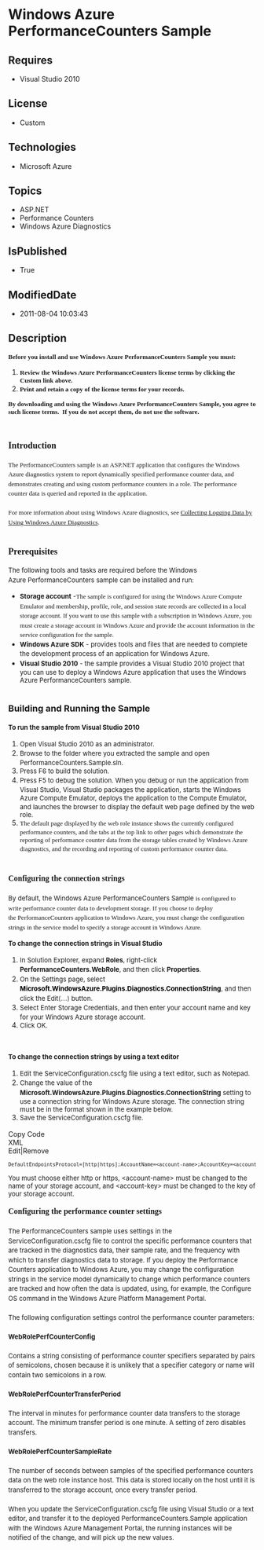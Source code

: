 # Windows Azure PerformanceCounters Sample
## Requires
* Visual Studio 2010
## License
* Custom
## Technologies
* Microsoft Azure
## Topics
* ASP.NET
* Performance Counters
* Windows Azure Diagnostics
## IsPublished
* True
## ModifiedDate
* 2011-08-04 10:03:43
## Description

<div><span style="font-family:verdana,geneva; font-size:small"><strong>Before you install and use Windows Azure&nbsp;PerformanceCounters Sample you must:</strong></span></div>
<ol>
<li><span style="font-family:verdana,geneva; font-size:small"><strong>Review the Windows Azure&nbsp;PerformanceCounters license terms by clicking the Custom link above.</strong></span>
</li><li><span style="font-family:verdana,geneva; font-size:small"><strong>Print and retain a copy of the license terms for your records.</strong></span>
</li></ol>
<div><span style="font-family:verdana,geneva; font-size:small"><strong>By downloading and using the Windows Azure&nbsp;PerformanceCounters Sample, you agree to such license terms.&nbsp; If you do not accept them, do not use the software.</strong></span></div>
<div><span style="font-family:arial,helvetica,sans-serif; font-size:x-small"><strong>&nbsp;</strong></span></div>
<h1><span style="font-family:verdana,geneva; font-size:large">Introduction</span></h1>
<div><span style="line-height:150%; font-family:verdana,geneva; font-size:small"><span style="line-height:150%">The PerformanceCounters sample is an ASP.NET application that configures the Windows Azure diagnostics system to report dynamically specified performance
 counter data, and demonstrates creating and using custom performance counters in a role. The performance counter data is queried and reported in the application.</span></span></div>
<div><span style="line-height:150%; font-family:verdana,geneva; font-size:small"><span style="line-height:150%">&nbsp;</span></span>&nbsp;</div>
<div><span style="line-height:150%; font-family:verdana,geneva; font-size:small"><span style="line-height:150%">F</span></span><span style="line-height:150%; font-family:verdana,geneva; font-size:small"><span style="line-height:150%">or more information about
 using Windows Azure diagnostics, see <a href="http://msdn.microsoft.com/en-us/library/gg433048.aspx">
Collecting Logging Data by Using Windows Azure Diagnostics</a>.</span></span></div>
<h1><span style="font-family:verdana,geneva; font-size:large">Prerequisites</span></h1>
<div><span style="font-size:small"><span class="LabelEmbedded"><span style="line-height:150%">The following tools and tasks are required before the Windows Azure&nbsp;PerformanceCounters sample can be installed and run:</span></span></span></div>
<ul>
<li>
<div><span style="font-size:small"><span class="LabelEmbedded"><span style="line-height:150%"><strong>Storage account</strong></span></span><span class="LabelEmbedded"><span style="line-height:150%"> -<span style="line-height:150%; font-family:verdana,geneva"><span style="line-height:150%">The
 sample is configured for using the Windows Azure Compute Emulator</span><span style="line-height:150%"> and membership, profile, role, and session state records are collected in a local storage account. If you want to use this sample with a subscription in
 Windows Azure, you must create a storage account in Windows Azure and provide the account information in the service configuration for the sample.</span></span></span></span></span></div>
</li><li>
<div><span class="LabelEmbedded" style="font-size:small"><span style="line-height:150%"><span style="line-height:150%"><span class="LabelEmbedded"><span style="line-height:150%"><strong>Windows Azure SDK</strong> -
<span style="line-height:150%">provides tools and files that are needed to complete the development process of an application for Windows Azure.</span></span></span></span></span></span></div>
</li><li><span class="LabelEmbedded" style="font-size:small"><span style="line-height:150%"><span style="line-height:150%"><span class="LabelEmbedded"><span style="line-height:150%"><span style="line-height:150%"><span class="LabelEmbedded"><span style="line-height:150%"><span style="line-height:150%"><span class="LabelEmbedded"><span style="line-height:150%"><strong>Visual
 Studio 2010</strong> - <span style="line-height:150%">the sample provides a Visual Studio 2010 project that you can use to deploy a Windows Azure application that uses the Windows Azure&nbsp;PerformanceCounters sample.</span></span></span></span></span></span></span></span></span></span></span></span>
</li></ul>
<h1><span style="font-size:large; font-weight:bold">Building and Running the Sample</span></h1>
<p><span style="font-size:small"><strong><span style="line-height:150%">To run the sample from Visual Studio 2010</span></strong></span></p>
<ol>
<li><span style="line-height:150%; font-size:small"><span style="line-height:150%">Open Visual Studio 2010 as an administrator.</span></span>
</li><li><span style="font-size:small"><span style="line-height:150%"><span style="line-height:150%"><span style="line-height:150%">Browse to the folder where you extracted the sample and open PerformanceCounters.Sample.sln.</span></span></span></span>
</li><li><span style="line-height:150%; font-size:small"><span style="line-height:150%"><span style="line-height:150%"><span style="line-height:150%">Press F6 to build the solution.</span></span></span></span>
</li><li><span style="line-height:150%; font-size:small"><span style="line-height:150%"><span style="line-height:150%"><span style="line-height:150%"><span style="line-height:150%">Press F5 to debug the solution. When you debug or run the application from Visual
 Studio, Visual Studio packages the application, starts the Windows Azure Compute Emulator<span style="line-height:150%">, deploys the application to the Compute Emulator<span style="line-height:150%">, and launches the browser to display the default web page
 defined by the web role.</span></span></span></span></span></span></span> </li><li><span style="font-family:verdana,geneva; font-size:small"><span style="line-height:150%"><span style="line-height:150%"><span style="line-height:150%"><span style="line-height:150%"><span style="line-height:150%"><span style="line-height:150%"><span style="line-height:150%"><span style="line-height:150%"><span style="line-height:150%"><span style="line-height:150%">The
 default page displayed by the web role instance shows the currently configured performance counters, and the tabs at the top link to other pages which demonstrate the reporting of performance counter data from the storage tables created by Windows Azure diagnostics,
 and the recording and reporting of custom performance counter data</span>.</span></span></span></span></span></span></span></span></span></span>
</li></ol>
<h1><span style="font-family:verdana,geneva; font-size:medium"><span style="line-height:150%"><span style="line-height:150%"><span style="line-height:150%"><span style="line-height:150%"><span style="line-height:150%"><span style="line-height:150%"><span style="line-height:150%"><span style="line-height:150%"><span class="UI"><span style="line-height:150%"><span style="line-height:150%"><span style="line-height:150%"><span class="UI"><span style="line-height:150%"><span style="line-height:150%"><span style="line-height:150%">Configuring
 the connection strings</span></span></span></span></span></span></span></span></span></span></span></span></span></span></span></span></span></h1>
<p><span style="font-size:small"><span style="line-height:150%"><span style="line-height:150%"><span style="line-height:150%"><span style="line-height:150%"><span style="line-height:150%"><span style="line-height:150%"><span style="line-height:150%"><span style="line-height:150%"><span class="UI"><span style="line-height:150%"><span style="line-height:150%"><span style="line-height:150%"><span class="UI"><span style="line-height:150%"><span style="line-height:150%"><span style="line-height:150%"><span style="line-height:150%">By
 default, the Windows Azure&nbsp;PerformanceCounters Sample </span></span></span></span></span></span></span></span></span></span></span></span></span></span></span></span></span></span><span style="font-family:verdana,geneva; font-size:small"><span style="line-height:150%"><span style="line-height:150%"><span style="line-height:150%"><span style="line-height:150%"><span style="line-height:150%"><span style="line-height:150%"><span style="line-height:150%"><span style="line-height:150%"><span class="UI"><span style="line-height:150%"><span style="line-height:150%"><span style="line-height:150%"><span class="UI"><span style="line-height:150%"><span style="line-height:150%"><span style="line-height:150%"><span style="line-height:150%"><span style="line-height:150%">is
 configured to write&nbsp;performance counter&nbsp;data to development storage. If you choose to deploy the&nbsp;PerformanceCounters&nbsp;application to Windows Azure, you must change the configuration strings in the service model to specify a storage account
 in Windows Azure</span></span></span></span></span></span></span></span></span></span></span></span></span></span></span></span></span></span><span style="line-height:150%"><span style="line-height:150%"><span style="line-height:150%"><span style="line-height:150%"><span style="line-height:150%"><span style="line-height:150%"><span style="line-height:150%"><span style="line-height:150%"><span class="UI"><span style="line-height:150%"><span style="line-height:150%"><span style="line-height:150%"><span class="UI"><span style="line-height:150%"><span style="line-height:150%"><span style="line-height:150%"><span style="line-height:150%">.</span></span></span></span></span></span></span></span></span></span></span></span></span></span></span></span></span></span></p>
<p><span style="font-size:small"><strong><span style="line-height:150%"><span style="line-height:150%"><span style="line-height:150%"><span style="line-height:150%"><span style="line-height:150%"><span style="line-height:150%"><span style="line-height:150%"><span style="line-height:150%"><span class="UI"><span style="line-height:150%"><span style="line-height:150%"><span style="line-height:150%"><span class="UI"><span style="line-height:150%"><span style="line-height:150%"><span style="line-height:150%"><span style="line-height:150%"><span style="line-height:150%">To
 change the connection strings in Visual Studio</span></span></span></span></span></span></span></span></span></span></span></span></span></span></span></span></span></span></strong></span></p>
<ol>
<li><span style="font-size:small"><span style="line-height:150%"><span style="line-height:150%"><span style="line-height:150%"><span style="line-height:150%"><span style="line-height:150%"><span style="line-height:150%"><span style="line-height:150%"><span style="line-height:150%"><span class="UI"><span style="line-height:150%"><span style="line-height:150%"><span style="line-height:150%"><span class="UI"><span style="line-height:150%"><span style="line-height:150%"><span style="line-height:150%"><span style="line-height:150%"><span style="line-height:150%"><span style="line-height:150%">In
 Solution Explorer, expand <span class="UI"><span style="line-height:150%"><strong>Roles</strong><span style="line-height:150%">, right-click
<strong>PerformanceCounters.WebRole</strong><span class="UI"><span style="line-height:150%"><span style="line-height:150%"><span class="UI"><span style="line-height:150%">, and then click
<strong>Properties</strong>.</span></span></span></span></span></span></span></span></span></span></span></span></span></span></span></span></span></span></span></span></span></span></span></span></span></span></span></span>
</li><li><span style="font-size:small"><span style="line-height:150%"><span style="line-height:150%"><span style="line-height:150%"><span style="line-height:150%"><span style="line-height:150%"><span style="line-height:150%"><span style="line-height:150%"><span style="line-height:150%"><span class="UI"><span style="line-height:150%"><span style="line-height:150%"><span style="line-height:150%"><span class="UI"><span style="line-height:150%"><span style="line-height:150%"><span style="line-height:150%"><span style="line-height:150%"><span style="line-height:150%"><span style="line-height:150%"><span class="UI"><span style="line-height:150%"><span style="line-height:150%"><span class="UI"><span style="line-height:150%"><span style="line-height:150%"><span class="UI"><span style="line-height:150%"><span style="line-height:150%"><span style="line-height:150%"><span style="line-height:150%"><span style="line-height:150%"><span style="line-height:150%"><span style="line-height:150%"><span style="line-height:150%"><span style="line-height:150%"><span class="UI"><span style="line-height:150%"><span style="line-height:150%"><span style="line-height:150%"><span class="UI"><span style="line-height:150%"><span style="line-height:150%"><span style="line-height:150%"><span style="line-height:150%"><span style="line-height:150%"><span style="line-height:150%"><span class="UI"><span style="line-height:150%"><span style="line-height:150%"><span class="UI"><span style="line-height:150%"><span style="line-height:150%"><span class="UI"><span style="line-height:150%"><span style="line-height:150%"><span class="UI"><span style="line-height:150%"><span style="line-height:150%"><span class="UI"><span style="line-height:150%"><span style="line-height:150%"><span style="line-height:150%">On
 the Settings page, select <span style="color:#000000"><strong>Microsoft.WindowsAzure.Plugins.Diagnostics.ConnectionString</strong></span>, and then click the Edit<strong><span style="color:gray">(&hellip;)</span></strong> button</span>.</span></span></span></span></span></span></span></span></span></span></span></span></span></span></span></span></span></span></span></span></span></span></span></span></span></span></span></span></span></span></span></span></span></span></span></span></span></span></span></span></span></span></span></span></span></span></span></span></span></span></span></span></span></span></span></span></span></span></span></span></span></span>
</li><li><span style="font-size:small"><span style="line-height:150%"><span style="line-height:150%"><span style="line-height:150%"><span style="line-height:150%"><span style="line-height:150%"><span style="line-height:150%"><span style="line-height:150%"><span style="line-height:150%"><span class="UI"><span style="line-height:150%"><span style="line-height:150%"><span style="line-height:150%"><span class="UI"><span style="line-height:150%"><span style="line-height:150%"><span style="line-height:150%"><span style="line-height:150%"><span style="line-height:150%"><span style="line-height:150%"><span class="UI"><span style="line-height:150%"><span style="line-height:150%"><span class="UI"><span style="line-height:150%"><span style="line-height:150%"><span class="UI"><span style="line-height:150%"><span style="line-height:150%"><span class="UI"><span style="line-height:150%"><span style="line-height:150%"><span class="UI"><span style="line-height:150%"><span style="line-height:150%"><span style="line-height:150%">Select
<span class="UI"><span style="line-height:150%">Enter Storage Credentials<span style="line-height:150%">, and then enter your account name and key for your Windows Azure storage account.</span></span></span></span></span></span></span></span></span></span></span></span></span></span></span></span></span></span></span></span></span></span></span></span></span></span></span></span></span></span></span></span></span></span></span></span></span></span></span>
</li><li><span style="font-size:small"><span style="line-height:150%"><span style="line-height:150%"><span style="line-height:150%"><span style="line-height:150%"><span style="line-height:150%"><span style="line-height:150%"><span style="line-height:150%"><span style="line-height:150%"><span class="UI"><span style="line-height:150%"><span style="line-height:150%"><span style="line-height:150%"><span class="UI"><span style="line-height:150%"><span style="line-height:150%"><span style="line-height:150%"><span style="line-height:150%"><span style="line-height:150%"><span style="line-height:150%"><span class="UI"><span style="line-height:150%"><span style="line-height:150%"><span class="UI"><span style="line-height:150%"><span style="line-height:150%"><span class="UI"><span style="line-height:150%"><span style="line-height:150%"><span class="UI"><span style="line-height:150%"><span style="line-height:150%"><span class="UI"><span style="line-height:150%"><span style="line-height:150%"><span style="line-height:150%"><span class="UI"><span style="line-height:150%"><span style="line-height:150%"><span style="line-height:150%"><span style="line-height:150%"><span class="UI"><span style="line-height:150%"><span style="line-height:150%"><span style="line-height:150%">Click
 OK.</span></span></span></span></span></span></span></span></span></span></span></span></span></span></span></span></span></span></span></span></span></span></span></span></span></span></span></span></span></span></span></span></span></span></span></span></span></span></span></span></span></span></span></span><span style="line-height:150%"><span style="line-height:150%"><span style="line-height:150%"><span style="line-height:150%"><span style="line-height:150%"><span style="line-height:150%"><span style="line-height:150%"><span style="line-height:150%"><span class="UI"><span style="line-height:150%"><span style="line-height:150%"><span style="line-height:150%"><span class="UI"><span style="line-height:150%"><span style="line-height:150%"><span style="line-height:150%"><span style="line-height:150%"><span style="line-height:150%"><span style="line-height:150%"><span class="UI"><span style="line-height:150%"><span style="line-height:150%"><span class="UI"><span style="line-height:150%"><span style="line-height:150%"><span class="UI"><span style="line-height:150%"><span style="line-height:150%"><span class="UI"><span style="line-height:150%"><span style="line-height:150%"><span class="UI"><span style="line-height:150%"><span style="line-height:150%"><span style="line-height:150%"><span class="UI"><span style="line-height:150%"><span style="line-height:150%"><span style="line-height:150%">&nbsp;</span></span></span></span></span></span></span></span></span></span></span></span></span></span></span></span></span></span></span></span></span></span></span></span></span></span></span></span></span></span></span></span></span></span></span></span></span></span></span></span>
</li></ol>
<p>&nbsp;</p>
<p><span style="font-size:small"><span style="line-height:150%"><span style="line-height:150%"><span style="line-height:150%"><span style="line-height:150%"><span style="line-height:150%"><span style="line-height:150%"><span style="line-height:150%"><span style="line-height:150%"><span class="UI"><span style="line-height:150%"><span style="line-height:150%"><span style="line-height:150%"><span class="UI"><span style="line-height:150%"><span style="line-height:150%"><span style="line-height:150%"><span style="line-height:150%"><span style="line-height:150%"><span style="line-height:150%"><span class="UI"><span style="line-height:150%"><span style="line-height:150%"><span class="UI"><span style="line-height:150%"><span style="line-height:150%"><span class="UI"><span style="line-height:150%"><span style="line-height:150%"><span class="UI"><span style="line-height:150%"><span style="line-height:150%"><span class="UI"><span style="line-height:150%"><span style="line-height:150%"><span style="line-height:150%"><span class="UI"><span style="line-height:150%"><span style="line-height:150%"><span style="line-height:150%"><span style="line-height:150%"><span class="UI"><span style="line-height:150%"><span style="line-height:150%"><span style="line-height:150%"><strong>To
 change the connection strings by using a text editor</strong></span></span></span></span></span></span></span></span></span></span></span></span></span></span></span></span></span></span></span></span></span></span></span></span></span></span></span></span></span></span></span></span></span></span></span></span></span></span></span></span></span></span></span></span></span></p>
<ol>
<li><span style="font-size:small"><span style="line-height:150%"><span style="line-height:150%"><span style="line-height:150%"><span style="line-height:150%"><span style="line-height:150%"><span style="line-height:150%"><span style="line-height:150%"><span style="line-height:150%"><span class="UI"><span style="line-height:150%"><span style="line-height:150%"><span style="line-height:150%"><span class="UI"><span style="line-height:150%"><span style="line-height:150%"><span style="line-height:150%"><span style="line-height:150%"><span style="line-height:150%"><span style="line-height:150%"><span class="UI"><span style="line-height:150%"><span style="line-height:150%"><span class="UI"><span style="line-height:150%"><span style="line-height:150%"><span class="UI"><span style="line-height:150%"><span style="line-height:150%"><span class="UI"><span style="line-height:150%"><span style="line-height:150%"><span class="UI"><span style="line-height:150%"><span style="line-height:150%"><span style="line-height:150%"><span class="UI"><span style="line-height:150%"><span style="line-height:150%"><span style="line-height:150%"><span style="line-height:150%"><span class="UI"><span style="line-height:150%"><span style="line-height:150%"><span style="line-height:150%"><span style="line-height:150%">Edit
 the ServiceConfiguration.cscfg file using a text editor, such as Notepad.</span></span></span></span></span></span></span></span></span></span></span></span></span></span></span></span></span></span></span></span></span></span></span></span></span></span></span></span></span></span></span></span></span></span></span></span></span></span></span></span></span></span></span></span></span></span>
</li><li><span style="font-size:small"><span style="line-height:150%"><span style="line-height:150%"><span style="line-height:150%"><span style="line-height:150%"><span style="line-height:150%"><span style="line-height:150%"><span style="line-height:150%"><span style="line-height:150%"><span class="UI"><span style="line-height:150%"><span style="line-height:150%"><span style="line-height:150%"><span class="UI"><span style="line-height:150%"><span style="line-height:150%"><span style="line-height:150%"><span style="line-height:150%"><span style="line-height:150%"><span style="line-height:150%"><span class="UI"><span style="line-height:150%"><span style="line-height:150%"><span class="UI"><span style="line-height:150%"><span style="line-height:150%"><span class="UI"><span style="line-height:150%"><span style="line-height:150%"><span class="UI"><span style="line-height:150%"><span style="line-height:150%"><span class="UI"><span style="line-height:150%"><span style="line-height:150%"><span style="line-height:150%"><span class="UI"><span style="line-height:150%"><span style="line-height:150%"><span style="line-height:150%"><span style="line-height:150%"><span class="UI"><span style="line-height:150%"><span style="line-height:150%"><span style="line-height:150%"><span style="line-height:150%"><span style="line-height:150%">Change
 the value of the <span style="line-height:150%"><strong>Microsoft.WindowsAzure.Plugins.Diagnostics.ConnectionString</strong> setting
</span>to use a connection string for Windows Azure storage. The connection string must be in the format shown in the example below.</span></span></span></span></span></span></span></span></span></span></span></span></span></span></span></span></span></span></span></span></span></span></span></span></span></span></span></span></span></span></span></span></span></span></span></span></span></span></span></span></span></span></span></span></span></span></span>
</li><li><span style="font-size:small"><span style="line-height:150%"><span style="line-height:150%"><span style="line-height:150%"><span style="line-height:150%"><span style="line-height:150%"><span style="line-height:150%"><span style="line-height:150%"><span style="line-height:150%"><span class="UI"><span style="line-height:150%"><span style="line-height:150%"><span style="line-height:150%"><span class="UI"><span style="line-height:150%"><span style="line-height:150%"><span style="line-height:150%"><span style="line-height:150%"><span style="line-height:150%"><span style="line-height:150%"><span class="UI"><span style="line-height:150%"><span style="line-height:150%"><span class="UI"><span style="line-height:150%"><span style="line-height:150%"><span class="UI"><span style="line-height:150%"><span style="line-height:150%"><span class="UI"><span style="line-height:150%"><span style="line-height:150%"><span class="UI"><span style="line-height:150%"><span style="line-height:150%"><span style="line-height:150%"><span class="UI"><span style="line-height:150%"><span style="line-height:150%"><span style="line-height:150%"><span style="line-height:150%"><span class="UI"><span style="line-height:150%"><span style="line-height:150%"><span style="line-height:150%"><span style="line-height:150%"><span style="line-height:150%"><span style="line-height:150%"><span style="line-height:150%">Save
 the ServiceConfiguration.cscfg file.</span></span></span></span></span></span></span></span></span></span></span></span></span></span></span></span></span></span></span></span></span></span></span></span></span></span></span></span></span></span></span></span></span></span></span></span></span></span></span></span></span></span></span></span></span></span></span></span></span>
</li></ol>
<div class="scriptcode"><a class="copyCode">Copy Code</a>
<div class="pluginEditHolder" pluginCommand="mceScriptCode">
<div class="title"><span>XML</span></div>
<div class="pluginLinkHolder"><span class="pluginEditHolderLink">Edit</span>|<span class="pluginRemoveHolderLink">Remove</span></div>
<pre class="xml"><span style="font-size:small">DefaultEndpointsProtocol=[http|https];AccountName=<span class="xml__tag_start">&lt;account</span>-name<span class="xml__tag_start">&gt;;</span>AccountKey=<span class="xml__tag_start">&lt;account</span>-key<span class="xml__tag_start">&gt;</span></span></pre>
</div>
</div>
<div class="endscriptcode"><span style="font-size:small">You must choose either http or https, &lt;account-name&gt; must be changed to the name of your storage account, and &lt;account-key&gt; must be changed to the key of your storage account.</span></div>
<div class="endscriptcode"><span style="font-size:small">&nbsp;</span></div>
<div class="endscriptcode"><strong><span style="font-family:verdana,geneva; font-size:medium"><span style="line-height:150%">Configuring the performance counter settings</span></span></strong></div>
<div class="endscriptcode"><span style="font-size:small"><span style="line-height:150%"><span style="line-height:150%">&nbsp;</span></span></span></div>
<div class="endscriptcode"><span style="font-size:small"><span style="line-height:150%"><span style="line-height:150%">The PerformanceCounters sample uses settings in the ServiceConfiguration.cscfg file to control the specific performance counters that are
 tracked in the diagnostics data, their sample rate, and the frequency with which to transfer diagnostics data to storage. If you deploy the Performance Counters application to Windows Azure, you may change the configuration strings in the service model dynamically
 to change which performance counters are tracked and how often the data is updated, using, for example, the Configure OS command in the Windows Azure Platform Management Portal.</span></span></span></div>
<div class="endscriptcode"><span style="font-size:small"><span style="line-height:150%"><span style="line-height:150%">&nbsp;</span></span></span></div>
<div class="endscriptcode"><span style="font-size:small"><span style="line-height:150%"><span style="line-height:150%"><span style="line-height:150%">The following configuration settings control the performance counter parameters:</span></span></span></span></div>
<div class="endscriptcode"><span style="font-size:small"><span style="line-height:150%"><span style="line-height:150%"><span style="line-height:150%"><span style="line-height:150%">&nbsp;</span></span></span></span></span></div>
<div class="endscriptcode"><strong><span style="font-size:small"><span style="line-height:150%"><span style="line-height:150%"><span style="line-height:150%"><span style="line-height:150%">WebRolePerfCounterConfig</span></span></span></span></span></strong></div>
<div class="endscriptcode"><span style="font-size:small"><span style="line-height:150%"><span style="line-height:150%"><span style="line-height:150%"><span style="line-height:150%"><span style="line-height:150%">&nbsp;</span></span></span></span></span></span></div>
<div class="endscriptcode"><span style="font-size:small"><span style="line-height:150%"><span style="line-height:150%"><span style="line-height:150%"><span style="line-height:150%"><span style="line-height:150%">Contains a string consisting of performance
 counter specifiers separated by pairs of semicolons, chosen because it is unlikely that a specifier category or name will contain two semicolons in a row.</span></span></span></span></span></span></div>
<div class="endscriptcode"><span style="font-size:small"><span style="line-height:150%"><span style="line-height:150%"><span style="line-height:150%"><span style="line-height:150%"><span style="line-height:150%"><span style="line-height:150%">&nbsp;</span></span></span></span></span></span></span></div>
<div class="endscriptcode"><strong><span style="font-size:small"><span style="line-height:150%"><span style="line-height:150%"><span style="line-height:150%"><span style="line-height:150%"><span style="line-height:150%"><span style="line-height:150%">WebRolePerfCounterTransferPeriod</span></span></span></span></span></span></span></strong></div>
<div class="endscriptcode"><span style="font-size:small"><span style="line-height:150%"><span style="line-height:150%"><span style="line-height:150%"><span style="line-height:150%"><span style="line-height:150%"><span style="line-height:150%"><span style="line-height:150%">&nbsp;</span></span></span></span></span></span></span></span></div>
<div class="endscriptcode"><span style="font-size:small"><span style="line-height:150%"><span style="line-height:150%"><span style="line-height:150%"><span style="line-height:150%"><span style="line-height:150%"><span style="line-height:150%"><span style="line-height:150%">The
 interval in minutes for performance counter data transfers to the storage account. The minimum transfer period is one minute. A setting of zero disables transfers.</span></span></span></span></span></span></span></span></div>
<div class="endscriptcode"><span style="font-size:small"><span style="line-height:150%"><span style="line-height:150%"><span style="line-height:150%"><span style="line-height:150%"><span style="line-height:150%"><span style="line-height:150%"><span style="line-height:150%"><span style="line-height:150%">&nbsp;</span></span></span></span></span></span></span></span></span></div>
<div class="endscriptcode"><strong><span style="font-size:small"><span style="line-height:150%"><span style="line-height:150%"><span style="line-height:150%"><span style="line-height:150%"><span style="line-height:150%"><span style="line-height:150%"><span style="line-height:150%"><span style="line-height:150%">WebRolePerfCounterSampleRate</span></span></span></span></span></span></span></span></span></strong></div>
<div class="endscriptcode"><span style="font-size:small"><span style="line-height:150%"><span style="line-height:150%"><span style="line-height:150%"><span style="line-height:150%"><span style="line-height:150%"><span style="line-height:150%"><span style="line-height:150%"><span style="line-height:150%"><span style="line-height:150%">&nbsp;</span></span></span></span></span></span></span></span></span></span></div>
<div class="endscriptcode"><span style="font-size:small"><span style="line-height:150%"><span style="line-height:150%"><span style="line-height:150%"><span style="line-height:150%"><span style="line-height:150%"><span style="line-height:150%"><span style="line-height:150%"><span style="line-height:150%"><span style="line-height:150%">The
 number of seconds between samples of the specified performance counters data on the web role instance host. This data is stored locally on the host until it is transferred to the storage account, once every transfer period.</span></span></span></span></span></span></span></span></span></span></div>
<div class="endscriptcode"><span style="font-size:small"><span style="line-height:150%"><span style="line-height:150%"><span style="line-height:150%"><span style="line-height:150%"><span style="line-height:150%"><span style="line-height:150%"><span style="line-height:150%"><span style="line-height:150%"><span style="line-height:150%"><span style="line-height:150%">&nbsp;</span></span></span></span></span></span></span></span></span></span></span></div>
<div class="endscriptcode"><span style="font-size:small"><span style="line-height:150%"><span style="line-height:150%"><span style="line-height:150%"><span style="line-height:150%"><span style="line-height:150%"><span style="line-height:150%"><span style="line-height:150%"><span style="line-height:150%"><span style="line-height:150%"><span style="line-height:150%">When
 you update the ServiceConfiguration.cscfg file using Visual Studio or a text editor, and transfer it to the deployed PerformanceCounters.Sample application with the Windows Azure Management Portal, the running instances will be notified of the change, and
 will pick up the new values.</span></span></span></span></span></span></span></span></span></span></span></div>
